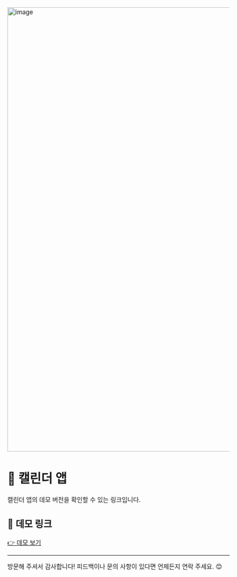 <img width="1004" alt="image" src="https://github.com/user-attachments/assets/ca68a7e3-2420-4e66-8410-f5c2a3ed03ac" />


# 📅 캘린더 앱

캘린더 앱의 데모 버전을 확인할 수 있는 링크입니다.

## 🔗 데모 링크
[👉 데모 보기](https://simple-calendar-gold.vercel.app/)

---

방문해 주셔서 감사합니다! 피드백이나 문의 사항이 있다면 언제든지 연락 주세요. 😊
